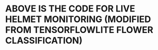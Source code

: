 # ABOVE IS THE CODE FOR LIVE HELMET MONITORING (MODIFIED FROM TENSORFLOWLITE FLOWER CLASSIFICATION)


